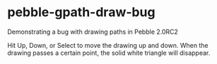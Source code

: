 pebble-gpath-draw-bug
=====================

Demonstrating a bug with drawing paths in Pebble 2.0RC2

Hit Up, Down, or Select to move the drawing up and down. When the drawing passes a certain point, the solid white triangle will disappear.
